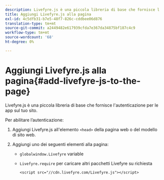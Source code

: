 ```yaml
---
description: Livefyre.js è una piccola libreria di base che fornisce l'autenticazione per le app sul tuo sito.
title: Aggiungi Livefyre.js alla pagina
exl-id: 4c5dfb31-b7e5-48f7-826c-cddbee06d876
translation-type: tm+mt
source-git-commit: a2449482e617939cfda7e367da34875bf187c4c9
workflow-type: tm+mt
source-wordcount: '68'
ht-degree: 0%

---
```


# Aggiungi Livefyre.js alla pagina{#add-livefyre-js-to-the-page}

Livefyre.js è una piccola libreria di base che fornisce l&#39;autenticazione per le app sul tuo sito.

Per abilitare l’autenticazione:

1. Aggiungi Livefyre.js all&#39;elemento `<head>` della pagina web o del modello di sito web.
1. Aggiungi uno dei seguenti elementi alla pagina:

   * `globalwindow.Livefyre` variable
   * `Livefyre.require` per caricare altri pacchetti Livefyre su richiesta

      ```
      <script src="//cdn.livefyre.com/Livefyre.js"></script>
      ```
